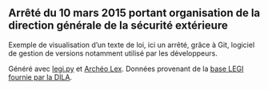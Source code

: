 Arrêté du 10 mars 2015 portant organisation de la direction générale de la sécurité extérieure
-----------

Exemple de visualisation d’un texte de loi, ici un arrêté, grâce à Git, logiciel de gestion de versions notamment utilisé par les développeurs.

Généré avec [legi.py](https://github.com/Legilibre/legi.py) et [Archéo Lex](https://github.com/Legilibre/Archeo-Lex). Données provenant de la [base LEGI fournie par la DILA](http://www.data.gouv.fr/fr/datasets/legi-codes-lois-et-reglements-consolides/).
